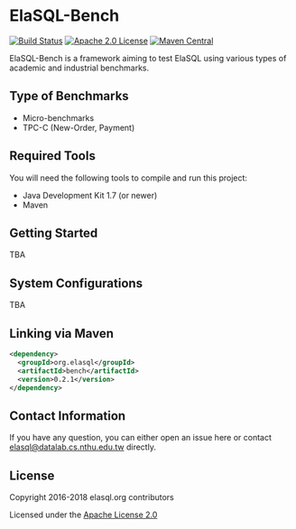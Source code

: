 # ElaSQL-Bench

[![Build Status](https://travis-ci.org/elasql/elasqlbench.svg?branch=master)](https://travis-ci.org/elasql/elasqlbench)
[![Apache 2.0 License](https://img.shields.io/badge/license-apache%202.0-orange.svg)](https://www.apache.org/licenses/LICENSE-2.0)
[![Maven Central](https://img.shields.io/maven-central/v/org.elasql/elasqlbench.svg)](https://maven-badges.herokuapp.com/maven-central/org.elasql/elasqlbench)

ElaSQL-Bench is a framework aiming to test ElaSQL using various types of academic and industrial benchmarks.

## Type of Benchmarks

- Micro-benchmarks
- TPC-C (New-Order, Payment)

## Required Tools

You will need the following tools to compile and run this project:

- Java Development Kit 1.7 (or newer)
- Maven

## Getting Started

TBA

## System Configurations

TBA

## Linking via Maven

```xml
<dependency>
  <groupId>org.elasql</groupId>
  <artifactId>bench</artifactId>
  <version>0.2.1</version>
</dependency>
```

## Contact Information

If you have any question, you can either open an issue here or contact [elasql@datalab.cs.nthu.edu.tw](elasql@datalab.cs.nthu.edu.tw) directly.

## License

Copyright 2016-2018 elasql.org contributors

Licensed under the [Apache License 2.0](LICENSE)